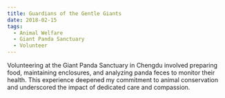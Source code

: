 ```yaml
---
title: Guardians of the Gentle Giants
date: 2018-02-15
tags:
  - Animal Welfare
  - Giant Panda Sanctuary
  - Volunteer
---
```


 Volunteering at the Giant Panda Sanctuary in Chengdu involved preparing food, maintaining enclosures, and analyzing panda feces to monitor their health. This experience deepened my commitment to animal conservation and underscored the impact of dedicated care and compassion.

